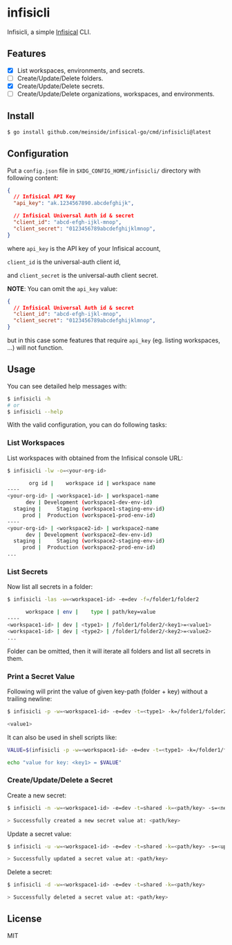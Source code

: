 # infisicli

Infisicli, a simple [Infisical](https://infisical.com/) CLI.

## Features

- [X] List workspaces, environments, and secrets.
- [ ] Create/Update/Delete folders.
- [X] Create/Update/Delete secrets.
- [ ] Create/Update/Delete organizations, workspaces, and environments.

## Install

```bash
$ go install github.com/meinside/infisical-go/cmd/infisicli@latest
```

## Configuration

Put a `config.json` file in `$XDG_CONFIG_HOME/infisicli/` directory with following content:

```json
{
  // Infisical API Key
  "api_key": "ak.1234567890.abcdefghijk",

  // Infisical Universal Auth id & secret
  "client_id": "abcd-efgh-ijkl-mnop",
  "client_secret": "0123456789abcdefghijklmnop",
}
```

where `api_key` is the API key of your Infisical account,

`client_id` is the universal-auth client id,

and `client_secret` is the universal-auth client secret.

**NOTE**: You can omit the `api_key` value:

```json
{
  // Infisical Universal Auth id & secret
  "client_id": "abcd-efgh-ijkl-mnop",
  "client_secret": "0123456789abcdefghijklmnop",
}
```

but in this case some features that require `api_key` (eg. listing workspaces, …) will not function.

## Usage

You can see detailed help messages with:

```bash
$ infisicli -h
# or
$ infisicli --help
```

With the valid configuration, you can do following tasks:

### List Workspaces

List workspaces with <your-org-id> obtained from the Infisical console URL:

```bash
$ infisicli -lw -o=<your-org-id>

       org id |    workspace id | workspace name
----
<your-org-id> | <workspace1-id> | workspace1-name
      dev | Development (workspace1-dev-env-id)
  staging |     Staging (workspace1-staging-env-id)
     prod |  Production (workspace1-prod-env-id)
----
<your-org-id> | <workspace2-id> | workspace2-name
      dev | Development (workspace2-dev-env-id)
  staging |     Staging (workspace2-staging-env-id)
     prod |  Production (workspace2-prod-env-id)
...
```

### List Secrets

Now list all secrets in a folder:

```bash
$ infisicli -las -w=<workspace1-id> -e=dev -f=/folder1/folder2

      workspace | env |    type | path/key=value
----
<workspace1-id> | dev | <type1> | /folder1/folder2/<key1>=<value1>
<workspace1-id> | dev | <type2> | /folder1/folder2/<key2>=<value2>
...
```

Folder can be omitted, then it will iterate all folders and list all secrets in them.

### Print a Secret Value

Following will print the value of given key-path (folder + key) without a trailing newline:

```bash
$ infisicli -p -w=<workspace1-id> -e=dev -t=<type1> -k=/folder1/folder2/<key1>

<value1>
```

It can also be used in shell scripts like:

```bash
VALUE=$(infisicli -p -w=<workspace1-id> -e=dev -t=<type1> -k=/folder1/folder2/<key1>)

echo "value for key: <key1> = $VALUE"
```

### Create/Update/Delete a Secret

Create a new secret:

```bash
$ infisicli -n -w=<workspace1-id> -e=dev -t=shared -k=<path/key> -s=<new-value>

> Successfully created a new secret value at: <path/key>
```

Update a secret value:

```bash
$ infisicli -u -w=<workspace1-id> -e=dev -t=shared -k=<path/key> -s=<updated-value>

> Successfully updated a secret value at: <path/key>
```

Delete a secret:

```bash
$ infisicli -d -w=<workspace1-id> -e=dev -t=shared -k=<path/key>

> Successfully deleted a secret value at: <path/key>
```

## License

MIT

